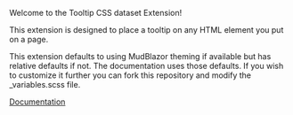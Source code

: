 Welcome to the Tooltip CSS dataset Extension!

This extension is designed to place a tooltip on any HTML element you put on a page. 

This extension defaults to using MudBlazor theming if available but has relative defaults if not. The documentation uses those defaults. If you wish to customize it further you can fork this repository and modify the _variables.scss file.

[Documentation](https://versile2.github.io/Tooltip-CSS-dataset-Extension)
